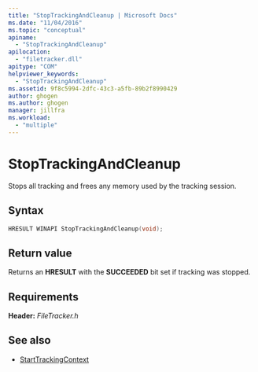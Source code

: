 ```yaml
---
title: "StopTrackingAndCleanup | Microsoft Docs"
ms.date: "11/04/2016"
ms.topic: "conceptual"
apiname:
  - "StopTrackingAndCleanup"
apilocation:
  - "filetracker.dll"
apitype: "COM"
helpviewer_keywords:
  - "StopTrackingAndCleanup"
ms.assetid: 9f8c5994-2dfc-43c3-a5fb-89b2f8990429
author: ghogen
ms.author: ghogen
manager: jillfra
ms.workload:
  - "multiple"
---
```

# StopTrackingAndCleanup

Stops all tracking and frees any memory used by the tracking session.

## Syntax

```cpp
HRESULT WINAPI StopTrackingAndCleanup(void);
```

## Return value

 Returns an **HRESULT** with the **SUCCEEDED** bit set if tracking was stopped.

## Requirements

 **Header:** *FileTracker.h*

## See also

- [StartTrackingContext](../msbuild/starttrackingcontext.md)